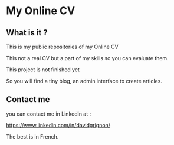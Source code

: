 # My Online CV

## What is it ?
This is my public repositories of my Online CV

This not a real CV but a part of my skills so you can evaluate them.

This project is not finished yet

So you will find a tiny blog, an admin interface to create articles.

## Contact me
you can contact me in Linkedin at :

https://www.linkedin.com/in/davidgrignon/

The best is in French.